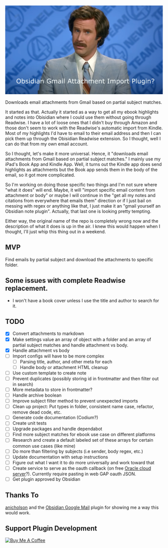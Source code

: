![Ron Burgundy Question](RonBurgundyQuestion.jpeg)

Downloads email attachments from Gmail based on partial subject matches.

It started as that. Actually it started as a way to get all my ebook highlights and notes into Obisidian where I could use them without going through Readwise. I have a lot of loose ones that I didn't buy through Amazon and those don't seem to work with the Readwise's automatic import from Kindle. Most of my highlights I'd have to email to their email address and then I can pick them up through the Obisidian Readwise extension. So I thought, well I can do that from my own email account.

So I thought, let's make it more universal. Hence, it "downloads email attachments from Gmail based on partial subject matches." I mainly use my iPad's Book App and Kindle App. Well, it turns out the Kindle app does send highlights as attachments but the Book app sends them in the body of the email, so it got more complicated.

So I'm working on doing those specific two things and I'm not sure where "what it does" will end. Maybe, it will "import specific email content from attachment or body" or maybe I will continue in the "get all my notes and citations from everywhere that emails them" direction or if I just bail on messing with regex or anything like that, I just make it an "gmail yourself an Obsidian note plugin". Actually, that last one is looking pretty tempting.

Either way, the original name of the repo is completely wrong now and the description of what it does is up in the air. I knew this would happen when I thought, I'll just whip this thing out in a weekend.

## MVP

Find emails by partial subject and download the attachments to specific folder.

## Some issues with complete Readwise replacement.

- I won't have a book cover unless I use the title and author to search for it.

## TODO

- [x] Convert attachments to markdown
- [x] Make settings value an array of object with a folder and an array of partial subject matches and handle attachment vs body.
- [x] Handle attachment vs body
- [ ] Import configs will have to be more complex
  - [ ] Parsing title, author, and other meta for each
  - [ ] Handle body or attachment HTML cleanup
- [ ] Use custom template to create note
- [ ] Prevent duplicates (possibly storing id in frontmatter and then filter out in search)
- [ ] More metadata to store in frontmatter?
- [ ] Handle archive boolean
- [ ] Improve subject filter method to prevent unexpected imports
- [ ] Clean up project: Put types in folder, consistent name case, refactor, remove dead code, etc.
- [ ] Generate code documentation (Codium?)
- [ ] Create unit tests
- [ ] Upgrade packages and handle dependabot
- [ ] Find more subject matches for ebook use case on different platforms
- [ ] Research and create a default labeled set of these arrays for certain common use cases (like mine)
- [ ] Do more than filtering by subjects (i.e sender, body regex, etc.)
- [ ] Update documentation with setup instructions
- [ ] Figure out what I want it to do more universally and work toward that
- [ ] Create service to serve as the oauth callback (on free [Oracle cloud server](https://www.oracle.com/cloud/free/)?). Currently require pasting in web GAP oauth JSON.
- [ ] Get plugin approved by Obsidian

## Thanks To

[anicholson](https://github.com/anicholson) and the [Obsidian Google Mail](https://github.com/anicholson/obsidian-google-mail) plugin for showing me a way this would work.

## Support Plugin Development

<a href="https://www.buymeacoffee.com/eristoddle" target="_blank"><img src="https://cdn.buymeacoffee.com/buttons/default-orange.png" alt="Buy Me A Coffee" height="41" width="174"></a>
